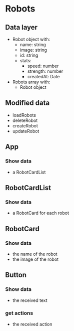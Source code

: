 # Robots

## Data layer

- Robot object with:
  - name: string
  - image: string
  - id: string
  - stats:
    - speed: number
    - strength: number
    - createdAt: Date
- Robots array with:
  - Robot object

## Modified data

- loadRobots
- deleteRobot
- createRobot
- updateRobot

## App

### Show data

- a RobotCardList

## RobotCardList

### Show data

- a RobotCard for each robot

## RobotCard

### Show data

- the name of the robot
- the image of the robot

## Button

### Show data

- the received text

### get actions

- the received action
